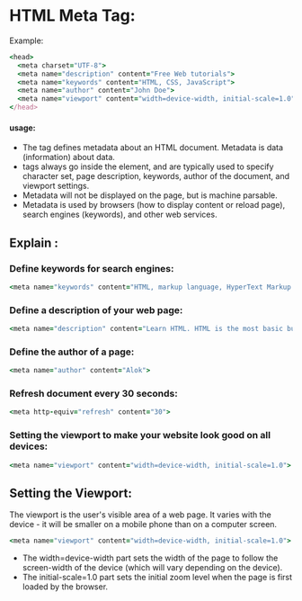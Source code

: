 # HTML Meta Tag:
Example:
```ruby
<head>
  <meta charset="UTF-8">
  <meta name="description" content="Free Web tutorials">
  <meta name="keywords" content="HTML, CSS, JavaScript">
  <meta name="author" content="John Doe">
  <meta name="viewport" content="width=device-width, initial-scale=1.0">
</head>
```

#### usage:
- The <meta> tag defines metadata about an HTML document. Metadata is data (information) about data.
- <meta> tags always go inside the <head> element, and are typically used to specify character set, page description, keywords, author of the document, and viewport settings.
- Metadata will not be displayed on the page, but is machine parsable.
- Metadata is used by browsers (how to display content or reload page), search engines (keywords), and other web services.

  
## Explain :
  
  ### Define keywords for search engines:
  ```ruby
  <meta name="keywords" content="HTML, markup language, HyperText Markup Language">
  ```
  ### Define a description of your web page:
  ```ruby
  <meta name="description" content="Learn HTML. HTML is the most basic building block of the web.">
  ```
  
  ### Define the author of a page:
  ```ruby
  <meta name="author" content="Alok">
  ```
  
  ### Refresh document every 30 seconds:
  ```ruby
  <meta http-equiv="refresh" content="30">
  ```
  
  ### Setting the viewport to make your website look good on all devices:
  ```ruby
  <meta name="viewport" content="width=device-width, initial-scale=1.0">
  ```
  
  ## Setting the Viewport:
  The viewport is the user's visible area of a web page. It varies with the device - it will be smaller on a mobile phone than on a computer screen.
  ```ruby
  <meta name="viewport" content="width=device-width, initial-scale=1.0">
  ```
  - The width=device-width part sets the width of the page to follow the screen-width of the device (which will vary depending on the device).
  - The initial-scale=1.0 part sets the initial zoom level when the page is first loaded by the browser.
  
